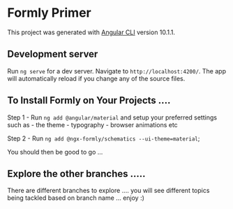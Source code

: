 # Formly Primer

This project was generated with [Angular CLI](https://github.com/angular/angular-cli) version 10.1.1.

## Development server

Run `ng serve` for a dev server. Navigate to `http://localhost:4200/`. The app will automatically reload if you change any of the source files.

## To Install Formly on Your Projects .... 

Step 1 - Run `ng add @angular/material` and setup your preferred settings such as 
    - the theme 
    - typography 
    - browser animations etc 

Step 2 - Run `ng add @ngx-formly/schematics --ui-theme=material`;

You should then be good to go ...

## Explore the other branches .....

There are different branches to explore .... you will see different topics being tackled based on branch name ... enjoy :) 
